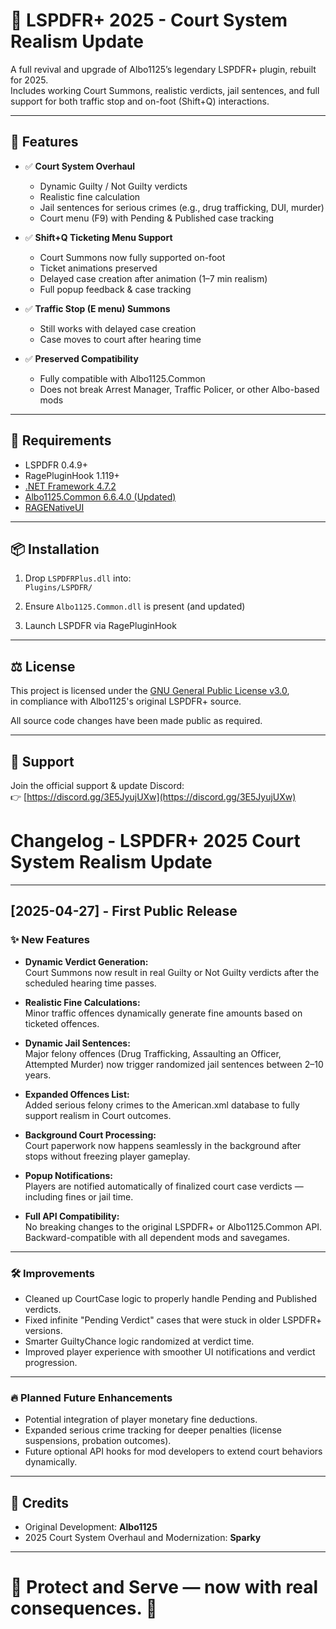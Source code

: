 # 🚓 LSPDFR+ 2025 - Court System Realism Update

A full revival and upgrade of Albo1125’s legendary LSPDFR+ plugin, rebuilt for 2025.  
Includes working Court Summons, realistic verdicts, jail sentences, and full support for both traffic stop and on-foot (Shift+Q) interactions.

---

## 🎯 Features

- ✅ **Court System Overhaul**
  - Dynamic Guilty / Not Guilty verdicts
  - Realistic fine calculation
  - Jail sentences for serious crimes (e.g., drug trafficking, DUI, murder)
  - Court menu (F9) with Pending & Published case tracking

- ✅ **Shift+Q Ticketing Menu Support**
  - Court Summons now fully supported on-foot
  - Ticket animations preserved
  - Delayed case creation after animation (1–7 min realism)
  - Full popup feedback & case tracking

- ✅ **Traffic Stop (E menu) Summons**
  - Still works with delayed case creation
  - Case moves to court after hearing time

- ✅ **Preserved Compatibility**
  - Fully compatible with Albo1125.Common
  - Does not break Arrest Manager, Traffic Policer, or other Albo-based mods

---

## 🧾 Requirements

- LSPDFR 0.4.9+
- RagePluginHook 1.119+
- [.NET Framework 4.7.2](https://dotnet.microsoft.com/en-us/download/dotnet-framework/thank-you/net472-web-installer)
- [Albo1125.Common 6.6.4.0 (Updated)](https://github.com/Sparky81x/Albo1125.Common-6.6.4.0)
- [RAGENativeUI](https://github.com/alexguirre/RAGENativeUI)

---

## 📦 Installation

1. Drop `LSPDFRPlus.dll` into:  
   `Plugins/LSPDFR/`

2. Ensure `Albo1125.Common.dll` is present (and updated)

3. Launch LSPDFR via RagePluginHook

---

## ⚖️ License

This project is licensed under the [GNU General Public License v3.0](LICENSE),  
in compliance with Albo1125's original LSPDFR+ source.

All source code changes have been made public as required.

---

## 💬 Support

Join the official support & update Discord:  
👉 [https://discord.gg/3E5JyujUXw](https://discord.gg/3E5JyujUXw)


# Changelog - LSPDFR+ 2025 Court System Realism Update

---

## [2025-04-27] - First Public Release

### ✨ New Features

- **Dynamic Verdict Generation:**  
  Court Summons now result in real Guilty or Not Guilty verdicts after the scheduled hearing time passes.

- **Realistic Fine Calculations:**  
  Minor traffic offences dynamically generate fine amounts based on ticketed offences.

- **Dynamic Jail Sentences:**  
  Major felony offences (Drug Trafficking, Assaulting an Officer, Attempted Murder) now trigger randomized jail sentences between 2–10 years.

- **Expanded Offences List:**  
  Added serious felony crimes to the American.xml database to fully support realism in Court outcomes.

- **Background Court Processing:**  
  Court paperwork now happens seamlessly in the background after stops without freezing player gameplay.

- **Popup Notifications:**  
  Players are notified automatically of finalized court case verdicts — including fines or jail time.

- **Full API Compatibility:**  
  No breaking changes to the original LSPDFR+ or Albo1125.Common API.  
  Backward-compatible with all dependent mods and savegames.

---

### 🛠 Improvements

- Cleaned up CourtCase logic to properly handle Pending and Published verdicts.
- Fixed infinite "Pending Verdict" cases that were stuck in older LSPDFR+ versions.
- Smarter GuiltyChance logic randomized at verdict time.
- Improved player experience with smoother UI notifications and verdict progression.

---

### 🔥 Planned Future Enhancements

- Potential integration of player monetary fine deductions.
- Expanded serious crime tracking for deeper penalties (license suspensions, probation outcomes).
- Future optional API hooks for mod developers to extend court behaviors dynamically.

---

## 📜 Credits

- Original Development: **Albo1125**  
- 2025 Court System Overhaul and Modernization: **Sparky**

---

# 📣 Protect and Serve — now with real consequences. 🚓
